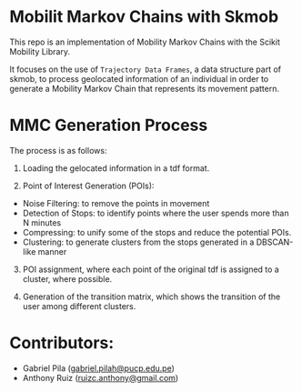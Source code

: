 # Mobilit Markov Chains with Skmob

This repo is an implementation of Mobility Markov Chains with the Scikit Mobility Library.

It focuses on the use of `Trajectory Data Frames`, a data structure part of skmob, to process geolocated information of an individual in order to generate a Mobility Markov Chain that represents its movement pattern.

# MMC Generation Process

The process is as follows:
1. Loading the gelocated information in a tdf format.

2. Point of Interest Generation (POIs):
  - Noise Filtering: to remove the points in movement
  - Detection of Stops: to identify points where the user spends more than N minutes
  - Compressing: to unify some of the stops and reduce the potential POIs.
  - Clustering: to generate clusters from the stops generated in a DBSCAN-like manner

3. POI assignment, where each point of the original tdf is assigned to a cluster, where possible.

4. Generation of the transition matrix, which shows the transition of the user among different clusters.


# Contributors:
- Gabriel Pila (gabriel.pilah@pucp.edu.pe)
- Anthony Ruiz (ruizc.anthony@gmail.com)
